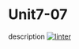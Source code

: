 # Unit7-07
description
[![linter](https://github.com/RachelChung001/Unit7-07/workflows/linter/badge.svg)](https://github.com/marketplace/actions/super-linter)
